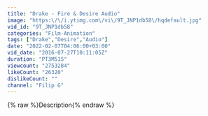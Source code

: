 ```yaml
---
title: "Drake - Fire & Desire Audio"
image: "https:\/\/i.ytimg.com\/vi\/9T_JNP1db58\/hqdefault.jpg"
vid_id: "9T_JNP1db58"
categories: "Film-Animation"
tags: ["Drake","Desire","Audio"]
date: "2022-02-07T04:06:00+03:00"
vid_date: "2016-07-27T10:11:05Z"
duration: "PT3M51S"
viewcount: "2753284"
likeCount: "26320"
dislikeCount: ""
channel: "Filip G"
---
```

{% raw %}Description{% endraw %}
